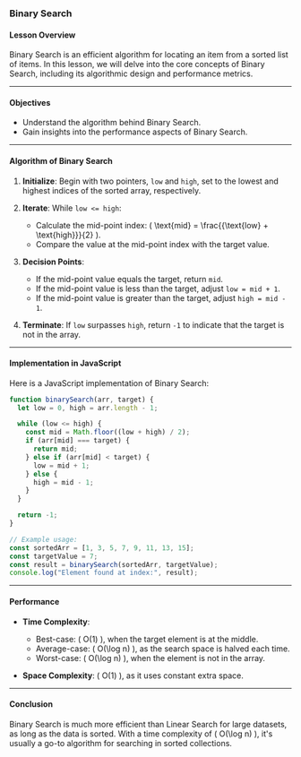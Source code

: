 ### **Binary Search**

#### Lesson Overview

Binary Search is an efficient algorithm for locating an item from a sorted list of items. In this lesson, we will delve into the core concepts of Binary Search, including its algorithmic design and performance metrics.

---

#### Objectives

- Understand the algorithm behind Binary Search.
- Gain insights into the performance aspects of Binary Search.
  
---

#### Algorithm of Binary Search

1. **Initialize**: Begin with two pointers, `low` and `high`, set to the lowest and highest indices of the sorted array, respectively.

2. **Iterate**: While `low <= high`:
    - Calculate the mid-point index: \( \text{mid} = \frac{{\text{low} + \text{high}}}{2} \).
    - Compare the value at the mid-point index with the target value.

3. **Decision Points**:
    - If the mid-point value equals the target, return `mid`.
    - If the mid-point value is less than the target, adjust `low = mid + 1`.
    - If the mid-point value is greater than the target, adjust `high = mid - 1`.

4. **Terminate**: If `low` surpasses `high`, return `-1` to indicate that the target is not in the array.

---

#### Implementation in JavaScript

Here is a JavaScript implementation of Binary Search:

```javascript
function binarySearch(arr, target) {
  let low = 0, high = arr.length - 1;

  while (low <= high) {
    const mid = Math.floor((low + high) / 2);
    if (arr[mid] === target) {
      return mid;
    } else if (arr[mid] < target) {
      low = mid + 1;
    } else {
      high = mid - 1;
    }
  }

  return -1;
}

// Example usage:
const sortedArr = [1, 3, 5, 7, 9, 11, 13, 15];
const targetValue = 7;
const result = binarySearch(sortedArr, targetValue);
console.log("Element found at index:", result);
```

---

#### Performance

- **Time Complexity**: 
  - Best-case: \( O(1) \), when the target element is at the middle.
  - Average-case: \( O(\log n) \), as the search space is halved each time.
  - Worst-case: \( O(\log n) \), when the element is not in the array.

- **Space Complexity**: \( O(1) \), as it uses constant extra space.

---

#### Conclusion

Binary Search is much more efficient than Linear Search for large datasets, as long as the data is sorted. With a time complexity of \( O(\log n) \), it's usually a go-to algorithm for searching in sorted collections.